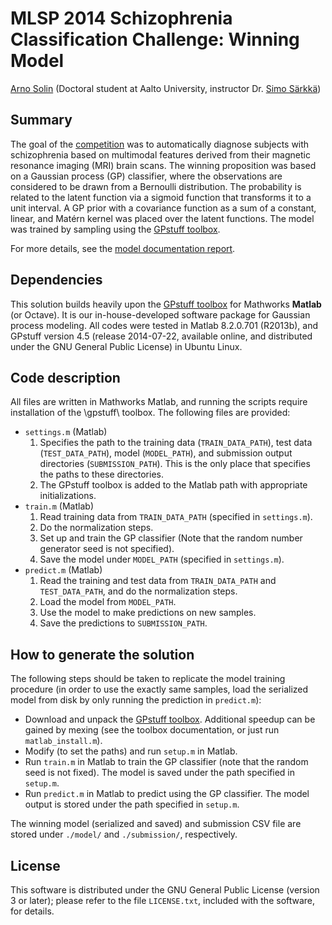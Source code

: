 MLSP 2014 Schizophrenia Classification Challenge: Winning Model
==

[Arno Solin](http://becs.aalto.fi/~asolin/) (Doctoral student at Aalto University, instructor Dr. [Simo Särkkä](http://www.lce.hut.fi/~ssarkka/))


Summary
--
The goal of the [competition](http://www.kaggle.com/c/mlsp-2014-mri) was to automatically diagnose subjects with schizophrenia based on multimodal features derived from their magnetic resonance imaging (MRI) brain scans. The winning proposition was based on a Gaussian process (GP) classifier, where the observations are considered to be drawn from a Bernoulli distribution. The probability is related to the latent function via a sigmoid function that transforms it to a unit interval. A GP prior with a covariance function as a sum of a constant, linear, and Matérn kernel was placed over the latent functions. The model was trained by sampling using the [GPstuff toolbox](http://becs.aalto.fi/en/research/bayes/gpstuff/).

For more details, see the [model documentation report](http://becs.aalto.fi/~asolin/).


Dependencies
--
This solution builds heavily upon the [GPstuff toolbox](http://becs.aalto.fi/en/research/bayes/gpstuff/) for Mathworks **Matlab** (or Octave). It is our in-house-developed software package for Gaussian process modeling. All codes were tested in Matlab 8.2.0.701 (R2013b), and GPstuff version 4.5 (release 2014-07-22, available online, and distributed under the GNU General Public License) in Ubuntu Linux.


Code description
--
All files are written in Mathworks Matlab, and running the scripts require installation of the \gpstuff\ toolbox. The following files are provided:

* `settings.m` (Matlab)
  1. Specifies the path to the training data (`TRAIN_DATA_PATH`), test data (`TEST_DATA_PATH`), model (`MODEL_PATH`), and submission output directories (`SUBMISSION_PATH`). This is the only place that specifies the paths to these directories.
  2. The GPstuff toolbox is added to the Matlab path with appropriate initializations.
* `train.m` (Matlab)
  1. Read training data from `TRAIN_DATA_PATH` (specified in `settings.m`).
  2. Do the normalization steps.
  3. Set up and train the GP classifier (Note that the random number generator seed is not specified).
  4. Save the model under `MODEL_PATH` (specified in `settings.m`).
* `predict.m` (Matlab)
  1. Read the training and test data from `TRAIN_DATA_PATH` and `TEST_DATA_PATH`, and do the normalization steps.
  2. Load the model from `MODEL_PATH`.
  3. Use the model to make predictions on new samples.
  4. Save the predictions to `SUBMISSION_PATH`.


How to generate the solution
--

The following steps should be taken to replicate the model training procedure (in order to use the exactly same samples, load the serialized model from disk by only running the prediction in `predict.m`):

* Download and unpack the [GPstuff toolbox](http://becs.aalto.fi/en/research/bayes/gpstuff/). Additional speedup can be gained by mexing (see the toolbox documentation, or just run `matlab_install.m`).
* Modify (to set the paths) and run `setup.m` in Matlab.
* Run `train.m` in Matlab to train the GP classifier (note that the random seed is not fixed). The model is saved under the path specified in `setup.m`.
* Run `predict.m` in Matlab to predict using the GP classifier. The model output is stored under the path specified in `setup.m`.

The winning model (serialized and saved) and submission CSV file are stored under `./model/` and `./submission/`, respectively.


License
--

This software is distributed under the GNU General Public License (version 3 or later); please refer to the file `LICENSE.txt`, included with the software, for details. 

